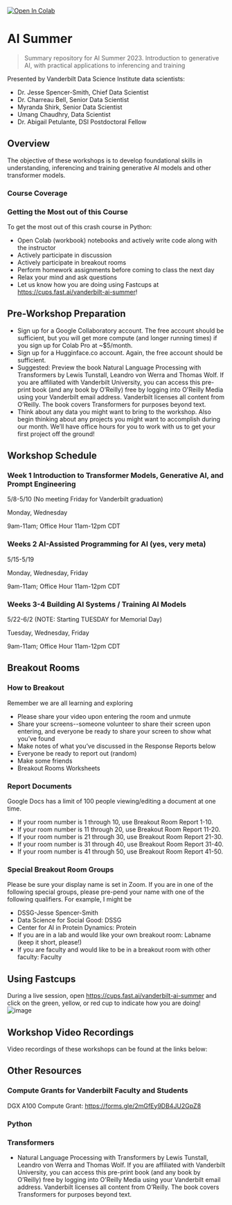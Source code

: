 [![Open In Colab](https://colab.research.google.com/assets/colab-badge.svg)](https://colab.research.google.com/github/vanderbilt-data-science/ai_summer)

# AI Summer
> Summary repository for AI Summer 2023. Introduction to generative AI, with practical applications to inferencing and training

Presented by Vanderbilt Data Science Institute data scientists:
* Dr. Jesse Spencer-Smith, Chief Data Scientist
* Dr. Charreau Bell, Senior Data Scientist
* Myranda Shirk, Senior Data Scientist
* Umang Chaudhry, Data Scientist
* Dr. Abigail Petulante, DSI Postdoctoral Fellow

## Overview
The objective of these workshops is to develop foundational skills in understanding, inferencing and training generative AI models and other transformer models.  

### Course Coverage

### Getting the Most out of this Course
To get the most out of this crash course in Python:
* Open Colab (workbook) notebooks and actively write code along with the instructor
* Actively participate in discussion
* Actively participate in breakout rooms
* Perform homework assignments before coming to class the next day
* Relax your mind and ask questions
* Let us know how you are doing using Fastcups at https://cups.fast.ai/vanderbilt-ai-summer!

## Pre-Workshop Preparation

- Sign up for a Google Collaboratory account. The free account should be sufficient, but you will get more compute (and longer running times) if you sign up for Colab Pro at ~$5/month.
- Sign up for a Hugginface.co account. Again, the free account should be sufficient.
- Suggested: Preview the book Natural Language Processing with Transformers by Lewis Tunstall, Leandro von Werra and Thomas Wolf. If you are affiliated with Vanderbilt University, you can access this pre-print book (and any book by O’Reilly) free by logging into O'Reilly Media using your Vanderbilt email address. Vanderbilt licenses all content from O’Reilly. The book covers Transformers for purposes beyond text. 
- Think about any data you might want to bring to the workshop. Also begin thinking about any projects you might want to accomplish during our month. We’ll have office hours for you to work with us to get your first project off the ground!


## Workshop Schedule

### Week 1 Introduction to Transformer Models, Generative AI, and Prompt Engineering

5/8-5/10 (No meeting Friday for Vanderbilt graduation)

Monday, Wednesday

9am-11am; Office Hour 11am-12pm CDT

### Weeks 2 AI-Assisted Programming for AI (yes, very meta)

5/15-5/19

Monday, Wednesday, Friday

9am-11am; Office Hour 11am-12pm CDT

### Weeks 3-4 Building AI Systems / Training AI Models

5/22-6/2 (NOTE: Starting TUESDAY for Memorial Day)

Tuesday, Wednesday, Friday

9am-11am; Office Hour 11am-12pm CDT

## Breakout Rooms

### How to Breakout

Remember we are all learning and exploring
- Please share your video upon entering the room and unmute
- Share your screens--someone volunteer to share their screen upon entering, and everyone be ready to share your screen to show what you’ve found
- Make notes of what you’ve discussed in the Response Reports below
- Everyone be ready to report out (random)
- Make some friends
- Breakout Rooms Worksheets

### Report Documents
Google Docs has a limit of 100 people viewing/editing a document at one time. 

- If your room number is 1 through 10, use Breakout Room Report 1-10.
- If your room number is 11 through 20, use Breakout Room Report 11-20.
- If your room number is 21 through 30, use Breakout Room Report 21-30.
- If your room number is 31 through 40, use Breakout Room Report 31-40.
- If your room number is 41 through 50, use Breakout Room Report 41-50.

### Special Breakout Room Groups

Please be sure your display name is set in Zoom. If you are in one of the following special groups, please pre-pend your name with one of the following qualifiers. For example, I might be
- DSSG-Jesse Spencer-Smith
- Data Science for Social Good: DSSG
- Center for AI in Protein Dynamics: Protein
- If you are in a lab and would like your own breakout room: Labname (keep it short, please!)
- If you are faculty and would like to be in a breakout room with other faculty: Faculty

## Using Fastcups
During a live session, open https://cups.fast.ai/vanderbilt-ai-summer and click on the green, yellow, or red cup to indicate how you are doing! 
![image](https://user-images.githubusercontent.com/5521243/167643293-42f5c9c0-8a8e-4ad7-8aaa-07878ad0b6a3.png)


## Workshop Video Recordings
Video recordings of these workshops can be found at the links below:


## Other Resources

### Compute Grants for Vanderbilt Faculty and Students

DGX A100 Compute Grant: https://forms.gle/2mGfEy9DB4JU2GpZ8

### Python

### Transformers
-  Natural Language Processing with Transformers by Lewis Tunstall, Leandro von Werra and Thomas Wolf. If you are affiliated with Vanderbilt University, you can access this pre-print book (and any book by O’Reilly) free by logging into O'Reilly Media using your Vanderbilt email address. Vanderbilt licenses all content from O’Reilly. The book covers Transformers for purposes beyond text. 



